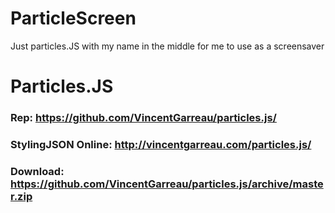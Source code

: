 # ParticleScreen
Just particles.JS with my name in the middle for me to use as a screensaver 

 # Particles.JS
 ### Rep: https://github.com/VincentGarreau/particles.js/ 
 ### StylingJSON Online: http://vincentgarreau.com/particles.js/
 ### Download: https://github.com/VincentGarreau/particles.js/archive/master.zip
